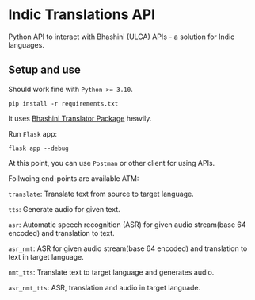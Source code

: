 # Indic Translations API
Python API to interact with Bhashini (ULCA) APIs - a solution for Indic languages.

## Setup and use

Should work fine with `Python >= 3.10`.

```
pip install -r requirements.txt
```

It uses [Bhashini Translator Package](https://github.com/dteklavya/bhashini_translator) heavily.

Run `Flask` app:

```
flask app --debug
```

At this point, you can use `Postman` or other client for using APIs.

Follwoing end-points are available ATM:

`translate`: Translate text from source to target language.

`tts`: Generate audio for given text.

`asr`: Automatic speech recognition (ASR) for given audio stream(base 64 encoded) and translation to text.

`asr_nmt`: ASR for given audio stream(base 64 encoded) and translation to text in target language.

`nmt_tts`: Translate text to target language and generates audio.

`asr_nmt_tts`: ASR, translation and audio in target languade.


